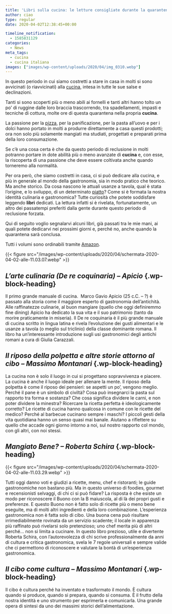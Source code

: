 ```yaml
---
title: 'Libri sulla cucina: le letture consigliate durante la quarantena. Parte 1'
author: ciao
type: regular
date: 2020-04-02T12:38:45+00:00

timeline_notification:
  - 1585831129
categories:
  - News
meta_tags:
  - cucina
  - cucina italiana
images: ["images/wp-content/uploads/2020/04/img_0310.webp"]
---
```

In questo periodo in cui siamo costretti a stare in casa in molti si sono avvicinati (o riavvicinati) alla <a rel="noreferrer noopener" href="https://aleepepe.com/2020/01/04/ricetta-pacchero-con-rana-pescatrice-e-pomodorini-gialli/" target="_blank">cucina</a>, intesa in tutte le sue salse e declinazioni. 

Tanti si sono scoperti più o meno abili ai fornelli e tanti altri hanno tolto un po&#8217; di ruggine dalle loro braccia trascorrendo, tra spadellamenti, impasti e tecniche di cottura, molte ore di questa quarantena nella propria **cucina**.

La passione per la <a href="https://aleepepe.com/2019/11/13/non-chiamatela-pizza-gourmet-lintervista-a-franco-pepe/" target="_blank" rel="noreferrer noopener">pizza</a>, per la panificazione, per la pasta all&#8217;uovo e per i dolci hanno portato in molti a produrre direttamente a casa questi prodotti; ora non solo più solamente mangiati ma studiati, progettati e preparati prima della loro consumazione. 

Se c’è una cosa certa è che da questo periodo di reclusione in molti potranno portare in dote abilità più o meno avanzate di **cucina** e, con esse, la riscoperta di una passione che deve essere coltivata anche quando torneremo alla normalità.

Per ora però, che siamo costretti in casa, ci si può dedicare alla cucina, e più in generale al mondo della gastronomia, sia in modo pratico che teorico. Ma anche storico. Da cosa nascono le attuali usanze a tavola, qual è stata l’origine, e lo sviluppo, di un determinato <a rel="noreferrer noopener" href="https://aleepepe.com/2020/03/15/acquacotta-ricetta/" target="_blank">piatto</a>? Come si è formata la nostra identità culinaria e gastronomica? Tutte curiosità che potete soddisfare leggendo **libri** dedicati. La lettura infatti si è rivelata, fortunatamente, un altro dei passatempi preferiti dalla gente durante questo periodo di reclusione forzata. 

Qui di seguito voglio segnalarvi alcuni libri, già passati tra le mie mani, ai quali potete dedicarvi nei prossimi giorni e, perché no, anche quando la quarantena sarà conclusa. 

Tutti i volumi sono ordinabili tramite <a rel="noreferrer noopener" href="http://amazon" target="_blank">Amazon</a>.


{{< figure src="/images/wp-content/uploads/2020/04/schermata-2020-04-02-alle-11.03.07.webp" >}}


## **_L’arte culinaria (De re coquinaria) &#8211; Apicio_**  {.wp-block-heading}

Il primo grande manuale di cucina.  Marco Gavio Apicio (25 c.C. &#8211; ?) è passato alla storia come il maggiore esperto di gastronomia dell’antichità. Alle raffinatezze culinarie, al buon mangiare (quello che oggi definiremmo fine dining) Apicio ha dedicato la sua vita e il suo patrimonio (tanto da morire praticamente in miseria). Il De re coquinaria è il più grande manuale di cucina scritto in lingua latina e rivela l’evoluzione dei gusti alimentari e le usanze a tavola (o meglio sul triclinio) della classe dominante romana. Il libro ha un’interessante introduzione sugli usi gastronomici degli antichi romani a cura di Giulia Carazzali.

## **_Il riposo della polpetta e altre storie attorno al cibo &#8211; Massimo Montanari_**  {.wp-block-heading}

La cucina non è solo il luogo in cui si progettano sopravvivenza e piacere. La cucina è anche il luogo ideale per allenare la mente. Il riposo della polpetta è come il riposo dei pensieri: se aspetti un po’, vengono meglio. Perché il pane è un simbolo di civiltà? Cosa può insegnarci la pasta sul rapporto tra forma e sostanza? Che cosa significa dividere le carni, e non poter dividere la minestra? Ricercare la ricetta perfetta è ideologicamente corretto? Le ricette di cucina hanno qualcosa in comune con le ricette del medico? Perché al barbecue cucinano sempre i maschi? I piccoli gesti della vita quotidiana hanno un senso quasi mai banale. Aiutano a riflettere su quello che accade ogni giorno intorno a noi, sul nostro rapporto col mondo, con gli altri, con noi stessi. 

## **_Mangiato Bene? &#8211; Roberta Schira_**  {.wp-block-heading}


{{< figure src="/images/wp-content/uploads/2020/04/schermata-2020-04-02-alle-11.03.29.webp" >}}


Tutti oggi danno voti e giudizi a ricette, menu, chef e ristoranti; le guide gastronomiche non bastano più. Ma in questo universo di foodies, gourmet e recensionisti selvaggi, di chi ci si può fidare? La risposta è che esiste un modo per riconoscere il Buono con la B maiuscola, al di là dei propri gusti e preferenze. E questo Buono non è fatto solo di ricette più o meno bene eseguite, ma di molti altri ingredienti e della loro combinazione. L’esperienza gastronomica non è fatta solo di cibo. Una buona cena può risultare irrimediabilmente rovinata da un servizio scadente; il locale in apparenza più raffinato può rivelarsi solo pretenzioso; uno chef merita più di altri perché&#8230; non si limita a cucinare. In questo libro prezioso, utile e divertente Roberta Schira, con l’autorevolezza di chi scrive professionalmente da anni di cultura e critica gastronomica, svela le 7 regole universali e sempre valide che ci permettono di riconoscere e valutare la bontà di un’esperienza gastronomica.

## **_Il cibo come cultura &#8211; Massimo Montanari_**  {.wp-block-heading}

Il cibo è cultura perché ha inventato e trasformato il mondo. È cultura quando si produce, quando si prepara, quando si consuma. È il frutto della nostra identità e uno strumento per esprimerla e comunicarla. Una grande opera di sintesi da uno dei massimi storici dell&#8217;alimentazione.